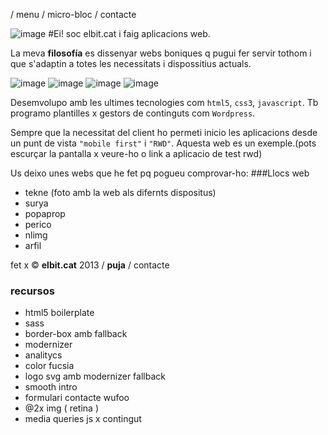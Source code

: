 / menu / micro-bloc / <a class="cta">contacte</a>	

![image](file:///Applications/MAMP/htdocs/elbit.cat-2.0/img/elbit.png) 
#Ei! soc elbit.cat i faig aplicacions web.

La meva **filosofía** es dissenyar webs boniques q pugui fer servir tothom i que s'adaptin a totes les necessitats i dispossitius actuals.	
	

![image](file:///Applications/MAMP/htdocs/elbit.cat-2.0/img/phone.png) 
![image](file:///Applications/MAMP/htdocs/elbit.cat-2.0/img/smart-phone.png)
![image](file:///Applications/MAMP/htdocs/elbit.cat-2.0/img/laptop.png) 
![image](file:///Applications/MAMP/htdocs/elbit.cat-2.0/img/imac0.1.png) 	

Desemvolupo amb les ultimes tecnologies com `html5`, `css3`, `javascript`. Tb programo plantilles x gestors de continguts com `Wordpress`.	

Sempre que la necessitat del client ho permeti	inicio les aplicacions desde un punt de vista `"mobile first"` i `"RWD"`. Aquesta web es un exemple.(pots escurçar la pantalla x veure-ho o link a aplicacio de test rwd)

Us deixo unes webs que he fet pq pogueu comprovar-ho:
###Llocs web
* tekne (foto amb la web als difernts dispositus)
* surya
* popaprop
* perico
* nlimg
* arfil	

fet x © **elbit.cat** 2013 / **puja** / <a class="cta">contacte</a>


### recursos
* html5 boilerplate
* sass
* border-box amb fallback
* modernizer
* analitycs
* color fucsia
* logo svg amb modernizer fallback
* smooth intro
* formulari contacte wufoo
* @2x img ( retina )
* media queries js x contingut



